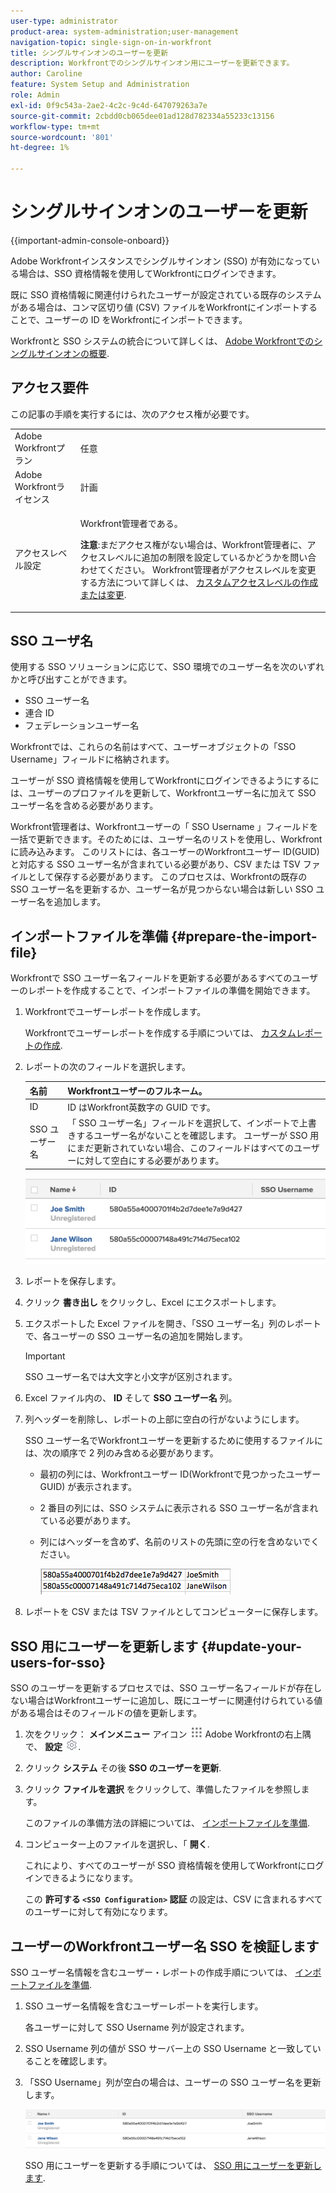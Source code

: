 ```yaml
---
user-type: administrator
product-area: system-administration;user-management
navigation-topic: single-sign-on-in-workfront
title: シングルサインオンのユーザーを更新
description: Workfrontでのシングルサインオン用にユーザーを更新できます。
author: Caroline
feature: System Setup and Administration
role: Admin
exl-id: 0f9c543a-2ae2-4c2c-9c4d-647079263a7e
source-git-commit: 2cbdd0cb065dee01ad128d782334a55233c13156
workflow-type: tm+mt
source-wordcount: '801'
ht-degree: 1%

---
```


# シングルサインオンのユーザーを更新

{{important-admin-console-onboard}}

Adobe Workfrontインスタンスでシングルサインオン (SSO) が有効になっている場合は、SSO 資格情報を使用してWorkfrontにログインできます。

既に SSO 資格情報に関連付けられたユーザーが設定されている既存のシステムがある場合は、コンマ区切り値 (CSV) ファイルをWorkfrontにインポートすることで、ユーザーの ID をWorkfrontにインポートできます。

Workfrontと SSO システムの統合について詳しくは、 [Adobe Workfrontでのシングルサインオンの概要](../../../administration-and-setup/add-users/single-sign-on/sso-in-workfront.md).


## アクセス要件

この記事の手順を実行するには、次のアクセス権が必要です。

<table style="table-layout:auto"> 
 <col> 
 <col> 
 <tbody> 
  <tr> 
   <td role="rowheader">Adobe Workfrontプラン</td> 
   <td>任意</td> 
  </tr> 
  <tr> 
   <td role="rowheader">Adobe Workfrontライセンス</td> 
   <td>計画</td> 
  </tr> 
  <tr> 
   <td role="rowheader">アクセスレベル設定</td> 
   <td> <p>Workfront管理者である。</p> <p><b>注意</b>:まだアクセス権がない場合は、Workfront管理者に、アクセスレベルに追加の制限を設定しているかどうかを問い合わせてください。 Workfront管理者がアクセスレベルを変更する方法について詳しくは、 <a href="../../../administration-and-setup/add-users/configure-and-grant-access/create-modify-access-levels.md" class="MCXref xref">カスタムアクセスレベルの作成または変更</a>.</p> </td> 
  </tr> 
 </tbody> 
</table>

## SSO ユーザ名

使用する SSO ソリューションに応じて、SSO 環境でのユーザー名を次のいずれかと呼び出すことができます。

* SSO ユーザー名
* 連合 ID
* フェデレーションユーザー名

Workfrontでは、これらの名前はすべて、ユーザーオブジェクトの「SSO Username」フィールドに格納されます。

ユーザーが SSO 資格情報を使用してWorkfrontにログインできるようにするには、ユーザーのプロファイルを更新して、Workfrontユーザー名に加えて SSO ユーザー名を含める必要があります。

Workfront管理者は、Workfrontユーザーの「 SSO Username 」フィールドを一括で更新できます。そのためには、ユーザー名のリストを使用し、Workfrontに読み込みます。 このリストには、各ユーザーのWorkfrontユーザー ID(GUID) と対応する SSO ユーザー名が含まれている必要があり、CSV または TSV ファイルとして保存する必要があります。 このプロセスは、Workfrontの既存の SSO ユーザー名を更新するか、ユーザー名が見つからない場合は新しい SSO ユーザー名を追加します。

## インポートファイルを準備 {#prepare-the-import-file}

Workfrontで SSO ユーザー名フィールドを更新する必要があるすべてのユーザーのレポートを作成することで、インポートファイルの準備を開始できます。

1. Workfrontでユーザーレポートを作成します。

   Workfrontでユーザーレポートを作成する手順については、 [カスタムレポートの作成](../../../reports-and-dashboards/reports/creating-and-managing-reports/create-custom-report.md).

1. レポートの次のフィールドを選択します。

   | 名前 | Workfrontユーザーのフルネーム。 |
   |---|---|
   | ID | ID はWorkfront英数字の GUID です。 |
   | SSO ユーザー名 | 「 SSO ユーザー名」フィールドを選択して、インポートで上書きするユーザー名がないことを確認します。 ユーザーが SSO 用にまだ更新されていない場合、このフィールドはすべてのユーザーに対して空白にする必要があります。 |

   ![](assets/users-with-sso-username-and-no-sso-access-only-field.png)

1. レポートを保存します。
1. クリック **書き出し** をクリックし、Excel にエクスポートします。
1. エクスポートした Excel ファイルを開き、「SSO ユーザー名」列のレポートで、各ユーザーの SSO ユーザー名の追加を開始します。

   >[!IMPORTANT]
   >
   >SSO ユーザー名では大文字と小文字が区別されます。

1. Excel ファイル内の、 **ID** そして **SSO ユーザー名** 列。

1. 列ヘッダーを削除し、レポートの上部に空白の行がないようにします。

   SSO ユーザー名でWorkfrontユーザーを更新するために使用するファイルには、次の順序で 2 列のみ含める必要があります。

   * 最初の列には、Workfrontユーザー ID(Workfrontで見つかったユーザー GUID) が表示されます。
   * 2 番目の列には、SSO システムに表示される SSO ユーザー名が含まれている必要があります。
   * 列にはヘッダーを含めず、名前のリストの先頭に空の行を含めないでください。

      ![](assets/update-users-for-sso-csv-file-for-import.png)

1. レポートを CSV または TSV ファイルとしてコンピューターに保存します。

## SSO 用にユーザーを更新します {#update-your-users-for-sso}

SSO のユーザーを更新するプロセスでは、SSO ユーザー名フィールドが存在しない場合はWorkfrontユーザーに追加し、既にユーザーに関連付けられている値がある場合はそのフィールドの値を更新します。

1. 次をクリック： **メインメニュー** アイコン ![](assets/main-menu-icon.png) Adobe Workfrontの右上隅で、 **設定** ![](assets/gear-icon-settings.png).

1. クリック **システム** その後 **SSO のユーザーを更新**.

1. クリック **ファイルを選択** をクリックして、準備したファイルを参照します。

   このファイルの準備方法の詳細については、 [インポートファイルを準備](#prepare-the-import-file).

1. コンピューター上のファイルを選択し、「 **開く**.

   これにより、すべてのユーザーが SSO 資格情報を使用してWorkfrontにログインできるようになります。

   この **許可する `<SSO Configuration>` 認証** の設定は、CSV に含まれるすべてのユーザーに対して有効になります。

## ユーザーのWorkfrontユーザー名 SSO を検証します

SSO ユーザー名情報を含むユーザー・レポートの作成手順については、 [インポートファイルを準備](#prepare-the-import-file).

1. SSO ユーザー名情報を含むユーザーレポートを実行します。

   各ユーザーに対して SSO Username 列が設定されます。

1. SSO Username 列の値が SSO サーバー上の SSO Username と一致していることを確認します。
1. 「SSO Username」列が空白の場合は、ユーザーの SSO ユーザー名を更新します。

   ![](assets/users-with-sso-field-updated.png)

   SSO 用にユーザーを更新する手順については、 [SSO 用にユーザーを更新します](#update-your-users-for-sso).
